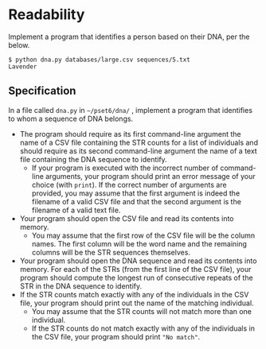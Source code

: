 # Readability

Implement a program that identifies a person based on their DNA, per the below.
```
$ python dna.py databases/large.csv sequences/5.txt
Lavender
```

## Specification
In a file called ```dna.py``` in ```~/pset6/dna/``` , implement a program that identifies to whom a sequence of DNA belongs.

- The program should require as its first command-line argument the name of a CSV file containing the STR counts for a list of individuals and should require as its second command-line argument the name of a text file containing the DNA sequence to identify.
    - If your program is executed with the incorrect number of command-line arguments, your program should print an error message of your choice (with ```print```). If the correct number of arguments are provided, you may assume that the first argument is indeed the filename of a valid CSV file and that the second argument is the filename of a valid text file.    
- Your program should open the CSV file and read its contents into memory.
    - You may assume that the first row of the CSV file will be the column names. The first column will be the word name and the remaining columns will be the STR sequences themselves.
- Your program should open the DNA sequence and read its contents into memory. For each of the STRs (from the first line of the CSV file), your program should compute the longest run of consecutive repeats of the STR in
the DNA sequence to identify.
- If the STR counts match exactly with any of the individuals in the CSV file, your program should print out the name of the matching individual.
    - You may assume that the STR counts will not match more than one individual.
    - If the STR counts do not match exactly with any of the individuals in the CSV file, your program should print ```"No match"```.

